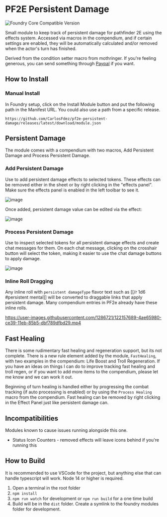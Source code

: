 # PF2E Persistent Damage
![Foundry Core Compatible Version](https://img.shields.io/badge/dynamic/json.svg?url=https%3A%2F%2Fraw.githubusercontent.com%2FCarlosFdez%2Fpf2e-persistent-damage%2Fmaster%2Fsrc%2Fmodule.json&label=Foundry%20Version&query=$.compatibleCoreVersion&colorB=orange)

Small module to keep track of persistent damage for pathfinder 2E using the effects system. Accessed via macros in the compendium, and if certain settings are enabled, they will be automatically calculated and/or removed when the actor's turn has finished.

Derived from the condition setter macro from mothringer. If you're feeling generous, you can send something through [Paypal](https://paypal.me/carlosfernandez1779?locale.x=en_US) if you want.

## How to Install

### Manual Install
In Foundry setup, click on the Install Module button and put the following path in the Manifest URL. You could also use a path from a specific release.

`https://github.com/CarlosFdez/pf2e-persistent-damage/releases/latest/download/module.json`

## Persistent Damage
The module comes with a compendium with two macros, Add Persistent Damage and Process Persistent Damage.

### Add Persistent Damage
Use to add persistent damage effects to selected tokens. These effects can be removed either in the sheet or by right clicking in the "effects panel". Make sure the effects panel is enabled in the left toolbar to see it.

![image](https://user-images.githubusercontent.com/1286721/116132472-9a12d800-a69b-11eb-8605-57f4e67763c5.png)

Once added, persistent damage value can be edited via the effect:

![image](https://user-images.githubusercontent.com/1286721/111926202-400e6980-8a82-11eb-903d-6ee8fac8f921.png)

### Process Persistent Damage
Use to inspect selected tokens for all persistent damage effects and create chat messages for them. On each chat message, clicking on the crosshair button will select the token, making it easier to use the chat damage buttons to apply damage.

![image](https://user-images.githubusercontent.com/1286721/111949776-b24d7100-8ab7-11eb-86d1-3270c4f138dc.png)

### Inline Roll Dragging
Any inline roll with `persistent damageType` flavor text such as [[/r 1d6 #persistent mental]] will be converted to draggable links that apply persistent damage. Many compendium entries in PF2e already have these inline rolls.

https://user-images.githubusercontent.com/1286721/122157689-4ae65980-ce39-11eb-85b5-dbf789dfbd29.mp4

## Fast Healing
There is some rudimentary fast healing and regeneration support, but its not complete. There is a new rule element added by the module, `FastHealing`, with two examples in the compendium: Life Boost and Troll Regeneration. If you have an ideas on things I can do to improve tracking fast healing and troll regen, or if you want to add more items to the compendium, please let me know and we can work it out.

Beginning of turn healing is handled either by progressing the combat tracking (if auto processing is enabled) or by using the `Process Healing` macro from the compendium. Fast healing can be removed by right clicking in the Effect Panel just like persistent damage can.

## Incompatibilities
Modules known to cause issues running alongside this one.

* Status Icon Counters - removed effects will leave icons behind if you're running this

## How to Build
It is recommended to use VSCode for the project, but anything else that can handle typescript will work. Node 14 or higher is required.

1) Open a terminal in the root folder
2) `npm install`
3) `npm run watch` for development or `npm run build` for a one time build
4) Build will be in the `dist` folder. Create a symlink to the foundry modules folder for development.
